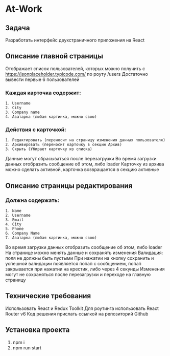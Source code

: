 # At-Work

## Задача 
Разработать интерфейс двухстраничного приложения на React

## Описание главной страницы
  Отображает список пользователей, которых можно получить с https://jsonplaceholder.typicode.com/ по роуту /users
  Достаточно вывести первые 6 пользователей

  ### Каждая карточка содержит:
    1. Username
    2. City
    3. Company name
    4. Аватарка (любая картинка, можно свою)

  ### Действия с карточкой:
    1. Редактировать (переносит на страницу изменения данных пользователя)
    2. Архивировать (переносит карточку в секцию Архив)
    3. Скрыть (Убирает карточку из списка)
  
  Данные могут сбрасываться после перезагрузки
  Во время загрузки данных отобразить сообщение об этом, либо loader
  Карточку из архива можно сделать активной, карточка возвращается в секцию активные

## Описание страницы редактирования
  ### Должна содержать:
    1. Name
    2. Username
    3. Email
    4. City
    5. Phone
    6. Company Name
    7. Аватарка (любая картинка, можно свою)

  Во время загрузки данных отобразить сообщение об этом, либо loader
  На странице можно менять данные и сохранять изменения
  Валидация: поля не должны быть пустыми
  При нажатии на кнопку сохранить и успешной валидации появляется попап с сообщением, попап закрывается при нажатии на крестик, либо через 4 секунды
  Изменения могут не сохраняться после перезагрузки и переходе на главную страницу

## Технические требования
Использовать React и Redux Toolkit
Для роутинга использовать React Router v6
Код решения прислать ссылкой на репозиторий Github

## Установка проекта
1. npm i
2. npm run start
